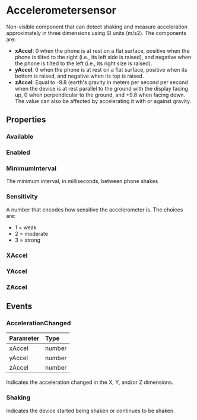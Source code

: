 # Accelerometersensor

Non-visible component that can detect shaking and measure acceleration approximately in three dimensions using SI units \(m/s2\). The components are:

* **xAccel**: 0 when the phone is at rest on a flat surface, positive when the phone is tilted to the right \(i.e., its left side is raised\), and negative when the phone is tilted to the left \(i.e., its right size is raised\).
* **yAccel**: 0 when the phone is at rest on a flat surface, positive when its bottom is raised, and negative when its top is raised.
* **zAccel**: Equal to -9.8 \(earth's gravity in meters per      second per second when the device is at rest parallel to the ground with the display facing up, 0 when perpendicular to the ground, and +9.8 when facing down. The value can also be affected by accelerating it with or against gravity.

## Properties

### Available

### Enabled

### MinimumInterval

The minimum interval, in milliseconds, between phone shakes

### Sensitivity

A number that encodes how sensitive the accelerometer is. The choices are:

* 1 = weak
* 2 = moderate
* 3 = strong

### XAccel

### YAccel

### ZAccel

## Events

### AccelerationChanged

| Parameter | Type |
| :--- | :--- |
| xAccel | number |
| yAccel | number |
| zAccel | number |

Indicates the acceleration changed in the X, Y, and/or Z dimensions.

### Shaking

Indicates the device started being shaken or continues to be shaken.

